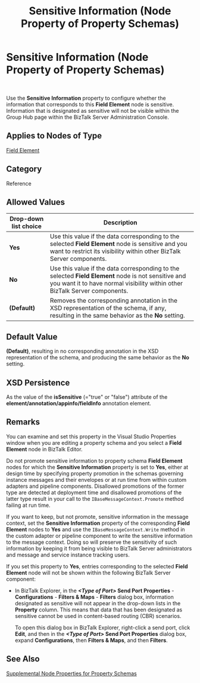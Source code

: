 ﻿---
title: Sensitive Information (Node Property of Property Schemas)
TOCTitle: Sensitive Information (Node Property of Property Schemas)
ms:assetid: 8155e60f-2d47-4b07-81c3-fc99935a9123
ms:mtpsurl: https://msdn.microsoft.com/en-us/library/Aa561084(v=BTS.80)
ms:contentKeyID: 51529291
ms.date: 08/30/2017
mtps_version: v=BTS.80
---

# Sensitive Information (Node Property of Property Schemas)

 

Use the **Sensitive Information** property to configure whether the information that corresponds to this **Field Element** node is sensitive. Information that is designated as sensitive will not be visible within the Group Hub page within the BizTalk Server Administration Console.

## Applies to Nodes of Type

[Field Element](field-element-node-properties.md)

## Category

Reference

## Allowed Values

<table>
<thead>
<tr class="header">
<th>Drop-down list choice</th>
<th>Description</th>
</tr>
</thead>
<tbody>
<tr class="odd">
<td><strong>Yes</strong></td>
<td>Use this value if the data corresponding to the selected <strong>Field Element</strong> node is sensitive and you want to restrict its visibility within other BizTalk Server components.</td>
</tr>
<tr class="even">
<td><strong>No</strong></td>
<td>Use this value if the data corresponding to the selected <strong>Field Element</strong> node is not sensitive and you want it to have normal visibility within other BizTalk Server components.</td>
</tr>
<tr class="odd">
<td><strong>(Default)</strong></td>
<td>Removes the corresponding annotation in the XSD representation of the schema, if any, resulting in the same behavior as the <strong>No</strong> setting.</td>
</tr>
</tbody>
</table>


## Default Value

**(Default)**, resulting in no corresponding annotation in the XSD representation of the schema, and producing the same behavior as the **No** setting.

## XSD Persistence

As the value of the **isSensitive** (="true" or "false") attribute of the **element/annotation/appinfo/fieldInfo** annotation element.

## Remarks

You can examine and set this property in the Visual Studio Properties window when you are editing a property schema and you select a **Field Element** node in BizTalk Editor.

Do not promote sensitive information to property schema **Field Element** nodes for which the **Sensitive Information** property is set to **Yes**, either at design time by specifying property promotion in the schemas governing instance messages and their envelopes or at run time from within custom adapters and pipeline components. Disallowed promotions of the former type are detected at deployment time and disallowed promotions of the latter type result in your call to the `IBaseMessageContext.Promote` method failing at run time.

If you want to keep, but not promote, sensitive information in the message context, set the **Sensitive Information** property of the corresponding **Field Element** nodes to **Yes** and use the `IBaseMessageContext.Write` method in the custom adapter or pipeline component to write the sensitive information to the message context. Doing so will preserve the sensitivity of such information by keeping it from being visible to BizTalk Server administrators and message and service instance tracking users.

If you set this property to **Yes**, entries corresponding to the selected **Field Element** node will not be shown within the following BizTalk Server component:

  - In BizTalk Explorer, in the ***\<Type of Port\>* Send Port Properties** - **Configurations** - **Filters & Maps** - **Filters** dialog box, information designated as sensitive will not appear in the drop-down lists in the **Property** column. This means that data that has been designated as sensitive cannot be used in content-based routing (CBR) scenarios.
    
    To open this dialog box in BizTalk Explorer, right-click a send port, click **Edit**, and then in the ***\<Type of Port\>* Send Port Properties** dialog box, expand **Configurations**, then **Filters & Maps**, and then **Filters**.

## See Also

[Supplemental Node Properties for Property Schemas](supplemental-node-properties-for-property-schemas.md)

